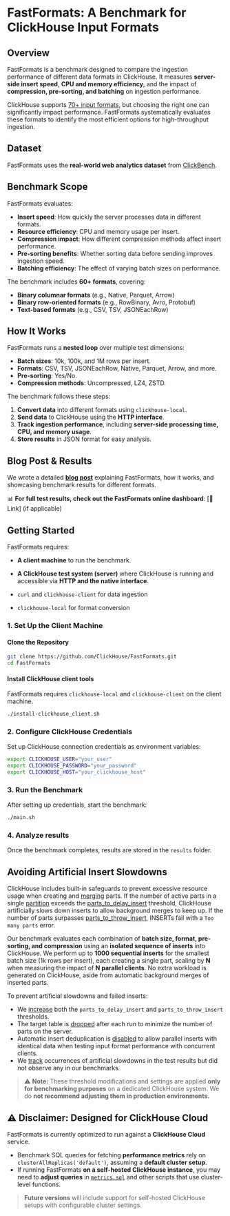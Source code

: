 # FastFormats: A Benchmark for ClickHouse Input Formats

## Overview

FastFormats is a benchmark designed to compare the ingestion performance of different data formats in ClickHouse. It measures **server-side insert speed**, **CPU and memory efficiency**, and the impact of **compression, pre-sorting, and batching** on ingestion performance.

ClickHouse supports [70+ input formats](https://clickhouse.com/docs/en/interfaces/formats), but choosing the right one can significantly impact performance. FastFormats systematically evaluates these formats to identify the most efficient options for high-throughput ingestion.

## Dataset

FastFormats uses the **real-world web analytics dataset** from [ClickBench](https://github.com/ClickHouse/ClickBench). 

## Benchmark Scope

FastFormats evaluates:
- **Insert speed**: How quickly the server processes data in different formats.
- **Resource efficiency**: CPU and memory usage per insert.
- **Compression impact**: How different compression methods affect insert performance.
- **Pre-sorting benefits**: Whether sorting data before sending improves ingestion speed.
- **Batching efficiency**: The effect of varying batch sizes on performance.

The benchmark includes **60+ formats**, covering:
- **Binary columnar formats** (e.g., Native, Parquet, Arrow)
- **Binary row-oriented formats** (e.g., RowBinary, Avro, Protobuf)
- **Text-based formats** (e.g., CSV, TSV, JSONEachRow)

## How It Works

FastFormats runs a **nested loop** over multiple test dimensions:
- **Batch sizes**: 10k, 100k, and 1M rows per insert.
- **Formats**: CSV, TSV, JSONEachRow, Native, Parquet, Arrow, and more.
- **Pre-sorting**: Yes/No.
- **Compression methods**: Uncompressed, LZ4, ZSTD.

The benchmark follows these steps:
1. **Convert data** into different formats using `clickhouse-local`.
2. **Send data** to ClickHouse using the **HTTP interface**.
3. **Track ingestion performance**, including **server-side processing time, CPU, and memory usage**.
4. **Store results** in JSON format for easy analysis.

## Blog Post & Results

We wrote a detailed **[blog post](https://clickhouse.com/blog/clickhouse-input-format-matchup-which-is-fastest-most-efficient)** explaining FastFormats, how it works, and showcasing benchmark results for different formats.

📊 **For full test results, check out the FastFormats online dashboard**: [🔗 Link] (if applicable)


## Getting Started

FastFormats requires:
- **A client machine** to run the benchmark.
- **A ClickHouse test system (server)** where ClickHouse is running and accessible via **HTTP and the native interface**.

- `curl` and `clickhouse-client` for data ingestion
- `clickhouse-local` for format conversion

### 1. Set Up the Client Machine

#### Clone the Repository
```bash
git clone https://github.com/ClickHouse/FastFormats.git
cd FastFormats
```

#### Install ClickHouse client tools

FastFormats requires `clickhouse-local` and `clickhouse-client` on the client machine.

```bash
./install-clickhouse_client.sh
```

### 2. Configure ClickHouse Credentials

Set up ClickHouse connection credentials as environment variables:

```bash
export CLICKHOUSE_USER="your_user"
export CLICKHOUSE_PASSWORD="your_password"
export CLICKHOUSE_HOST="your_clickhouse_host"
```

### 3. Run the Benchmark

After setting up credentials, start the benchmark:

```bash
./main.sh
```

### 4. Analyze results

Once the benchmark completes, results are stored in the `results` folder. 


## Avoiding Artificial Insert Slowdowns

ClickHouse includes built-in safeguards to prevent excessive resource usage when creating and [merging](https://clickhouse.com/docs/en/merges) parts. If the number of active parts in a single [partition](partition) exceeds the [parts_to_delay_insert](https://clickhouse.com/docs/en/operations/settings/merge-tree-settings#parts-to-delay-insert) threshold, ClickHouse artificially slows down inserts to allow background merges to keep up. If the number of parts surpasses [parts_to_throw_insert](https://clickhouse.com/docs/en/operations/settings/merge-tree-settings#parts-to-throw-insert), INSERTs fail with a `Too many parts` error.

Our benchmark evaluates each combination of **batch size, format, pre-sorting, and compression** using an **isolated sequence of inserts** into ClickHouse. We perform up to **1000 sequential inserts** for the smallest batch size (1k rows per insert), each creating a single part, scaling by **N** when measuring the impact of **N parallel clients**. No extra workload is generated on ClickHouse, aside from automatic background merges of inserted parts.

To prevent artificial slowdowns and failed inserts:
- We [increase](https://github.com/ClickHouse/FastFormats/blob/c6457ff17be6016d7b59543b62ad332b6f382858/ddl-hits.sql#L113) both the `parts_to_delay_insert` and `parts_to_throw_insert` thresholds.
- The target table is [dropped](https://github.com/ClickHouse/FastFormats/blob/c6457ff17be6016d7b59543b62ad332b6f382858/main.sh#L178) after each run to minimize the number of parts on the server.
- Automatic insert deduplication is [disabled](https://github.com/ClickHouse/FastFormats/blob/c6457ff17be6016d7b59543b62ad332b6f382858/ddl-hits.sql#L116) to allow parallel inserts with identical data when testing input format performance with concurrent clients.
- We [track](https://github.com/ClickHouse/FastFormats/blob/c6457ff17be6016d7b59543b62ad332b6f382858/metrics.sql#L33) occurrences of artificial slowdowns in the test results but did not observe any in our benchmarks.

> ⚠️ **Note:** These threshold modifications and settings are applied **only for benchmarking purposes** on a dedicated ClickHouse system. We do **not recommend adjusting them in production environments.**

## ⚠️ Disclaimer: Designed for ClickHouse Cloud  

FastFormats is currently optimized to run against a **ClickHouse Cloud** service.  

- Benchmark SQL queries for fetching **performance metrics** rely on `clusterAllReplicas('default')`, assuming a **default cluster setup**.
- If running FastFormats **on a self-hosted ClickHouse instance**, you may need to **adjust queries** in [`metrics.sql`](https://github.com/ClickHouse/FastFormats/blob/main/metrics.sql) and other scripts that use cluster-level functions.

> **Future versions** will include support for self-hosted ClickHouse setups with configurable cluster settings.


